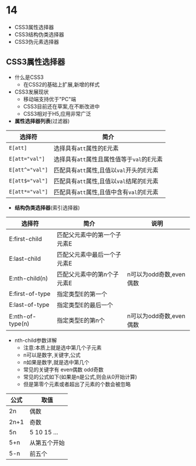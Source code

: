 # 14
+ CSS3属性选择器
+ CSS3结构伪类选择器
+ CSS3伪元素选择器

## CSS3属性选择器
+ 什么是CSS3
    + 在CSS2的基础上扩展,新增的样式
+ CSS3发展现状
    + 移动端支持优于"PC"端
    + CSS3目前还在草案,在不断改进中
    + CSS3相对于H5,应用非常广泛
+ **属性选择器列表**(过滤器)

|选择符|简介|
|-|-|
|`E[att]`|选择具有`att`属性的E元素|
|`E[att="val"]`|选择具有`att`属性且属性值等于`val`的E元素|
|`E[att^="val"]`|匹配具有`att`属性,且值以`val`开头的E元素|
|`E[att$="val"]`|匹配具有`att`属性,且值以`val`结尾的E元素|
|`E[att*="val"]`|匹配具有`att`属性,且值中含有`val`的E元素|

+ **结构伪类选择器**(索引选择器)

|选择符|简介|说明|
|-|-|-|
|E:first-child|匹配父元素中的第一个子元素E|
|E:last-child|匹配父元素中最后一个子元素E|
|E:nth-child(n)|匹配父元素中的第n个子元素E|n可以为odd奇数,even偶数|
|E:first-of-type|指定类型E的第一个|
|E:last-of-type|指定类型E的最后一个|
|E:nth-of-type(n)|指定类型E的第n个|n可以为odd奇数,even偶数|

+ nth-child参数详解
    + 注意:本质上就是选中第几个子元素
    + n可以是数字,关键字,公式
    + n如果是数字,就是选中第几个
    + 常见的关键字有 even偶数 odd奇数
    + 常见的公式如下(如果是n是公式,则会从0开始计算)
    + 但是第零个元素或者超出了元素的个数会被忽略

|公式|取值|
|-|-|
|2n|偶数
|2n+1|奇数
|5n|5 10 15 ...
|5+n|从第五个开始|
|5-n|前五个|


